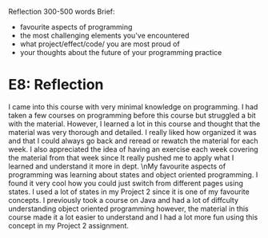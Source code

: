 Reflection 300-500 words
Brief:
- favourite aspects of programming
- the most challenging elements you've encountered
- what project/effect/code/ you are most proud of
- your thoughts about the future of your programming practice

E8: Reflection
===============



I came into this course with very minimal knowledge on programming. I had taken a few courses on programming before this course but struggled a bit with the material. However, I learned a lot in this course and thought that the material was very thorough and detailed. I really liked how organized it was and that I could always go back and reread or rewatch the material for each week. I also appreciated the idea of having an exercise each week covering the material from that week since It really pushed me to apply what I learned and understand it more in dept. \nMy favourite aspects of programming was learning about states and object oriented programming. I found it very cool how you could just switch from different pages using states. I used a lot of states in my Project 2 since it is one of my favourite concepts. I previously took a course on Java and had a lot of diffculty understanding object oriented programming however, the material in this course made it a lot easier to understand and I had a lot more fun using this concept in my Project 2 assignment.  

